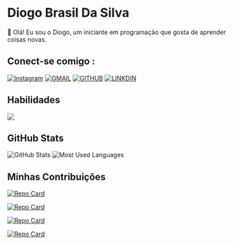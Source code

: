 # Diogo Brasil Da Silva
 
👋 Olá! Eu sou o Diogo, um iniciante em programação que gosta de aprender coisas novas.

## Conect-se comigo :

[![Instagram](https://img.shields.io/badge/-Instagram-%23E4405F?style=for-the-badge&logo=instagram&logoColor=white)](https://instagram.com/diogobrasil)
[![GMAIL](https://img.shields.io/badge/-Gmail-%23FF6633?style=for-the-badge&logo=gmail&logoColor=white)](mailto:diogobrasildasilva@gmail.com)
[![GITHUB](https://img.shields.io/badge/-Github-%23FFFFFF?style=for-the-badge&logo=github&logoColor=black)](https://github.com/diogobrasil)
[![LINKDIN](https://img.shields.io/badge/-LinkedIn-%233366FF?style=for-the-badge&logo=linkedin&logoColor=white)](https://linkedin.com/in/diogo-brasil-da-silva-b55482257)

## Habilidades

<div>
  <img src="https://skillicons.dev/icons?i=java,c,js,html,css,react,vite,maven,git,github,vscode&perline=8" />
</div>

## GitHub Stats

![GitHub Stats](https://github-readme-stats.vercel.app/api?username=diogobrasil&theme=transparent&bg_color=3366FF&border_color=30A3DC&show_icons=true&icon_color=30A3DC&title_color=FFFFFF&text_color=FFF366)
![Most Used Languages](https://github-readme-stats-git-masterrstaa-rickstaa.vercel.app/api/top-langs/?username=diogobrasil&layout=compact&bg_color=3366FF&border_color=30A3DC&title_color=FFFFFF&text_color=FFF366)

## Minhas Contribuições

[![Repo Card](https://github-readme-stats.vercel.app/api/pin/?username=matheus2049alves&repo=farmacia3.0&bg_color=3366FF&border_color=30A3DC&show_icons=true&icon_color=30A3DC&title_color=FFFFFF&text_color=FFF366)](https://github.com/matheus2049alves/farmacia3.0)

[![Repo Card](https://github-readme-stats.vercel.app/api/pin/?username=matheus2049alves&repo=g4Construtora_front&bg_color=3366FF&border_color=30A3DC&show_icons=true&icon_color=30A3DC&title_color=FFFFFF&text_color=FFF366)](https://github.com/matheus2049alves/g4Construtora_front)

[![Repo Card](https://github-readme-stats.vercel.app/api/pin/?username=matheus2049alves&repo=Cenario2-front&bg_color=3366FF&border_color=30A3DC&show_icons=true&icon_color=30A3DC&title_color=FFFFFF&text_color=FFF366)](https://github.com/matheus2049alves/Cenario2-front)

[![Repo Card](https://github-readme-stats.vercel.app/api/pin/?username=matheus2049alves&repo=Cenario2-back&bg_color=3366FF&border_color=30A3DC&show_icons=true&icon_color=30A3DC&title_color=FFFFFF&text_color=FFF366)](https://github.com/matheus2049alves/Cenario2-back)
